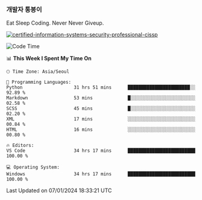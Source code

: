 ### 개발자 통붕이
Eat Sleep Coding.
Never Never Giveup.

[![certified-information-systems-security-professional-cissp](https://user-images.githubusercontent.com/44606727/157613689-acd84ec6-5f8f-4e79-89d9-a8d51f033634.png)](https://www.credly.com/badges/f394a010-85a0-450b-9136-8043af01d71c/public_url)

<!--START_SECTION:waka-->
![Code Time](http://img.shields.io/badge/Code%20Time-2%2C321%20hrs%2038%20mins-blue)

📊 **This Week I Spent My Time On** 

```text
🕑︎ Time Zone: Asia/Seoul

💬 Programming Languages: 
Python                   31 hrs 51 mins      ███████████████████████░░   92.89 % 
Markdown                 53 mins             █░░░░░░░░░░░░░░░░░░░░░░░░   02.58 % 
SCSS                     45 mins             █░░░░░░░░░░░░░░░░░░░░░░░░   02.20 % 
XML                      17 mins             ░░░░░░░░░░░░░░░░░░░░░░░░░   00.84 % 
HTML                     16 mins             ░░░░░░░░░░░░░░░░░░░░░░░░░   00.80 % 

🔥 Editors: 
VS Code                  34 hrs 17 mins      █████████████████████████   100.00 % 

💻 Operating System: 
Windows                  34 hrs 17 mins      █████████████████████████   100.00 % 
```


 Last Updated on 07/01/2024 18:33:21 UTC
<!--END_SECTION:waka-->
